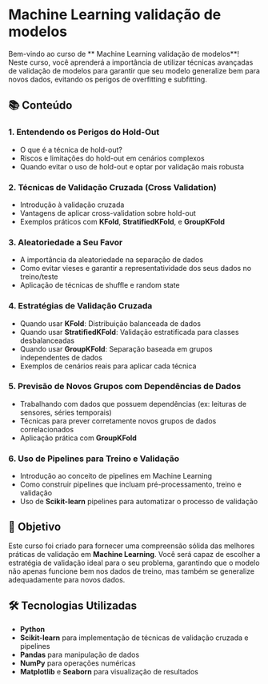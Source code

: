# Machine Learning validação de modelos

Bem-vindo ao curso de ** Machine Learning validação de modelos**! Neste curso, você aprenderá a importância de utilizar técnicas avançadas de validação de modelos para garantir que seu modelo generalize bem para novos dados, evitando os perigos de overfitting e subfitting.

## 📚 Conteúdo

### 1. **Entendendo os Perigos do Hold-Out**
   - O que é a técnica de hold-out?
   - Riscos e limitações do hold-out em cenários complexos
   - Quando evitar o uso de hold-out e optar por validação mais robusta

### 2. **Técnicas de Validação Cruzada (Cross Validation)**
   - Introdução à validação cruzada
   - Vantagens de aplicar cross-validation sobre hold-out
   - Exemplos práticos com **KFold**, **StratifiedKFold**, e **GroupKFold**

### 3. **Aleatoriedade a Seu Favor**
   - A importância da aleatoriedade na separação de dados
   - Como evitar vieses e garantir a representatividade dos seus dados no treino/teste
   - Aplicação de técnicas de shuffle e random state

### 4. **Estratégias de Validação Cruzada**
   - Quando usar **KFold**: Distribuição balanceada de dados
   - Quando usar **StratifiedKFold**: Validação estratificada para classes desbalanceadas
   - Quando usar **GroupKFold**: Separação baseada em grupos independentes de dados
   - Exemplos de cenários reais para aplicar cada técnica

### 5. **Previsão de Novos Grupos com Dependências de Dados**
   - Trabalhando com dados que possuem dependências (ex: leituras de sensores, séries temporais)
   - Técnicas para prever corretamente novos grupos de dados correlacionados
   - Aplicação prática com **GroupKFold**

### 6. **Uso de Pipelines para Treino e Validação**
   - Introdução ao conceito de pipelines em Machine Learning
   - Como construir pipelines que incluam pré-processamento, treino e validação
   - Uso de **Scikit-learn** pipelines para automatizar o processo de validação

## 🚀 Objetivo

Este curso foi criado para fornecer uma compreensão sólida das melhores práticas de validação em **Machine Learning**. Você será capaz de escolher a estratégia de validação ideal para o seu problema, garantindo que o modelo não apenas funcione bem nos dados de treino, mas também se generalize adequadamente para novos dados.

## 🛠 Tecnologias Utilizadas

- **Python**
- **Scikit-learn** para implementação de técnicas de validação cruzada e pipelines
- **Pandas** para manipulação de dados
- **NumPy** para operações numéricas
- **Matplotlib** e **Seaborn** para visualização de resultados

